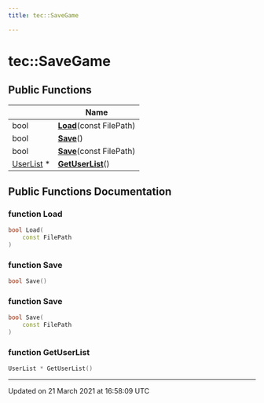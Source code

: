 ```yaml
---
title: tec::SaveGame

---
```


# tec::SaveGame



## Public Functions

|                | Name           |
| -------------- | -------------- |
| bool | **[Load](/engine/Classes/classtec_1_1_save_game/#function-load)**(const FilePath) |
| bool | **[Save](/engine/Classes/classtec_1_1_save_game/#function-save)**() |
| bool | **[Save](/engine/Classes/classtec_1_1_save_game/#function-save)**(const FilePath) |
| [UserList](/engine/Classes/classtec_1_1_user_list/) * | **[GetUserList](/engine/Classes/classtec_1_1_save_game/#function-getuserlist)**() |

## Public Functions Documentation

### function Load

```cpp
bool Load(
    const FilePath
)
```


### function Save

```cpp
bool Save()
```


### function Save

```cpp
bool Save(
    const FilePath
)
```


### function GetUserList

```cpp
UserList * GetUserList()
```


-------------------------------

Updated on 21 March 2021 at 16:58:09 UTC